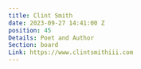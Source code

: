 ```yaml
---
title: Clint Smith
date: 2023-09-27 14:41:00 Z
position: 45
Details: Poet and Author
Section: board
Link: https://www.clintsmithiii.com
---
```



